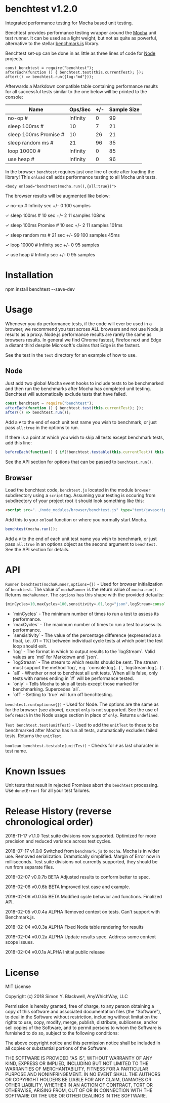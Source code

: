 # benchtest v1.2.0

Integrated performance testing for Mocha based unit testing.

Benchtest provides performance testing wrapper around the [Mocha](https://mochajs.org/) unit test runner. It can be used as a light weight, but not as quite as powerful, alternative to the stellar [benchmark.js](https://github.com/bestiejs/benchmark.js) library.

Benchtest set-up can be done in as little as three lines of code for [Node](https://nodejs.org/en/) projects.

```
const benchtest = require("benchtest");
afterEach(function () { benchtest.test(this.currentTest); });
after(() => benchtest.run({log:"md"}));

```

Afterwards a Markdown compatible table containing performance results for all successful tests similar to the one below will be printed to the console:


| Name                  | Ops/Sec  | +/- | Sample Size |
| --------------------- | -------- | --- | ----------- |
| no-op #               | Infinity | 0   | 99          |
| sleep 100ms #         | 10       | 7   | 21          |
| sleep 100ms Promise # | 10       | 26  | 21          |
| sleep random ms #     | 21       | 96  | 35          |
| loop 10000 #          | Infinity | 0   | 85          |
| use heap #            | Infinity | 0   | 96          |


In the browser `benchtest` requires just one line of code after loading the library! This `onload` call adds performance testing to all Mocha unit tests.

```
<body onload="benchtest(mocha.run(),{all:true})">
```

The browser results will be augmented like below:

&check; no-op # Infinity sec +/- 0 100 samples

&check; sleep 100ms # 10 sec +/- 2 11 samples 108ms

&check; sleep 100ms Promise # 10 sec +/- 2 11 samples 101ms

&check; sleep random ms # 21 sec +/- 99 100 samples 45ms

&check; loop 10000 # Infinity sec +/- 0 95 samples

&check; use heap # Infinity sec +/- 0 95 samples


# Installation

npm install benchtest --save-dev

# Usage

Whenever you do performance tests, if the code will ever be used in a browser, we recommend you test across ALL browsers and not use Node.js results as a proxy. Node.js performance results are rarely the same as browsers results. In general we find Chrome fastest, Firefox next and Edge a distant third despite Microsoft's claims that Edge is the fastest.

See the test in the `test` directory for an example of how to use.

## Node

Just add two global Mocha event hooks to include tests to be benchmarked and then run the benchmarks after Mocha has completed unit testing. Benchtest will automatically exclude tests that have failed.

```javascript
const benchtest = require("benchtest");
afterEach(function () { benchtest.test(this.currentTest); });
after(() => benchtest.run());

```

Add a `#` to the end of each unit test name you wish to benchmark, or just pass `all:true` in the options to run.

If there is a point at which you wish to skip all tests except benchmark tests, add this line:

```javascript
beforeEach(function() { if(!benchtest.testable(this.currentTest)) this.currentTest.skip(); })
```

See the API section for options that can be passed to `benchtest.run()`.

## Browser

Load the benchtest code, `benchtest.js` located in the module `browser` subdirectory using a `script` tag. Assuming your testing is occuring from subdirectory of your project root it should look something like this:

```html
<script src="../node_modules/browser/benchtest.js" type="text/javascript"></script>
```

Add this to your `onload` function or where you normally start Mocha.

```javascript
benchtest(mocha.run());
```

Add a `#` to the end of each unit test name you wish to benchmark, or just pass `all:true` in an options object as the second argument to `benchtest`. See the API section for details.


# API

`Runner benchtest(mochaRunner,options={})` - Used for browser initialization of `benchtest`. The value of `mochaRunner` is the return value of `mocha.run()`. Returns `mochaRunner`. The `options` has this shape with the provided defaults:

```javascript
{minCycles=10,maxCycles=100,sensitivity=.01,log="json",logStream=console,all=false,off=false,only=false}`
```

<ul>
	<li>`minCycles` - The minimum number of times to run a test to assess its performance.</li>
	<li>`maxCycles` - The maximum number of times to run a test to assess its performance.</li>
	<li>`sensisitivity` - The value of the percentage difference (expressed as a float, i.e. .01 = 1%) between individual cycle tests at which point the test loop should exit.</li>
	<li>`log` - The format in which to output results to the `logStream`. Valid values are `md` for Markdown and `json`.</li>
	<li>`logStream` - The stream to which results should be sent. The stream must support the method `log`, e.g. `console.log(...)`, `logstream.log(...)`.</li>
	<li>`all` - Whether or not to benchtest all unit tests. When all is false, only tests with names ending in `#` will be performance tested.</li>
	<li>`only` - Tells Mocha to skip all tests except those marked for benchmarking. Supercedes `all`. </li>
	<li>`off` - Setting to `true` will turn off benchtesting.
</ul>

`benchtest.run(options={})` - Used for Node. The options are the same as for the browser (see above), except `only` is not supported. See the use of `beforeEach` in the Node usage section in place of `only`. Returns `undefined`.

`Test benchtest.test(unitTest)` - Used to add the `unitTest` to those to be benchmarked after Mocha has run all tests, automatically excludes failed tests. Returns the `unitTest`.

`boolean benchtest.testable(unitTest)` - Checks for `#` as last character in test name.

# Known Issues

Unit tests that result in rejected Promises abort the `benchtest` processing. Use `done(Error)` for all your test failures.

# Release History (reverse chronological order)

2018-11-17 v1.1.0 Test suite divisions now supported. Optimized for more precision and reduced variance across test cycles.

2018-07-17 v1.0.0 Switched from `benchmark.js` to `mocha`. Mocha is in wider use. Removed serialization. Dramatically simplified. Margin of Error now in milliseconds. Test suite divisions not currently supported, they should be run from separate files.

2018-02-07 v0.0.7b BETA Adjusted results to conform better to spec.

2018-02-06 v0.0.6b BETA Improved test case and example.

2018-02-06 v0.0.5b BETA Modified cycle behavior and functions. Finalized API.

2018-02-05 v0.0.4a ALPHA Removed context on tests. Can't support with Benchmark.js.

2018-02-04 v0.0.3a ALPHA Fixed Node table rendering for results

2018-02-04 v0.0.2a ALPHA Update results spec. Address some context scope issues.

2018-02-04 v0.0.1a ALPHA Initial public release

# License

MIT License

Copyright (c) 2018 Simon Y. Blackwell, AnyWhichWay, LLC

Permission is hereby granted, free of charge, to any person obtaining a copy
of this software and associated documentation files (the "Software"), to deal
in the Software without restriction, including without limitation the rights
to use, copy, modify, merge, publish, distribute, sublicense, and/or sell
copies of the Software, and to permit persons to whom the Software is
furnished to do so, subject to the following conditions:

The above copyright notice and this permission notice shall be included in all
copies or substantial portions of the Software.

THE SOFTWARE IS PROVIDED "AS IS", WITHOUT WARRANTY OF ANY KIND, EXPRESS OR
IMPLIED, INCLUDING BUT NOT LIMITED TO THE WARRANTIES OF MERCHANTABILITY,
FITNESS FOR A PARTICULAR PURPOSE AND NONINFRINGEMENT. IN NO EVENT SHALL THE
AUTHORS OR COPYRIGHT HOLDERS BE LIABLE FOR ANY CLAIM, DAMAGES OR OTHER
LIABILITY, WHETHER IN AN ACTION OF CONTRACT, TORT OR OTHERWISE, ARISING FROM,
OUT OF OR IN CONNECTION WITH THE SOFTWARE OR THE USE OR OTHER DEALINGS IN THE
SOFTWARE.
